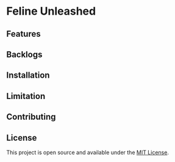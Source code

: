 # Feline Unleashed

## Features

## Backlogs





## Installation

## Limitation

## Contributing


## License

This project is open source and available under the [MIT License](LICENSE).
